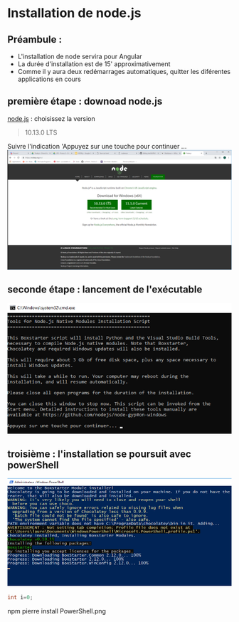 # Installation de node.js
## Préambule :
* L'installation de node servira pour Angular
* La durée d'installation est de 15' approximativement
* Comme il y aura deux redémarrages automatiques, quitter les diférentes applications en cours

## première étape : downoad node.js
[node.js](https://nodejs.org/en/) : choisissez la version 
> 10.13.0 LTS

Suivre l'indication 'Appuyez sur une touche pour continuer ...
![image](nodejsDownload.png)

## seconde étape : lancement de l'exécutable
![image](lancementInstall.png)

## troisième : l'installation se poursuit avec powerShell
![image](PowerShell.png)


```java
int i=0;
```
npm pierre install
PowerShell.png

